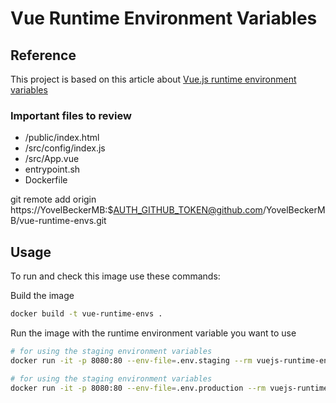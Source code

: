 # Vue Runtime Environment Variables

## Reference
This project is based on this article about [Vue.js runtime environment variables](https://medium.com/js-dojo/vue-js-runtime-environment-variables-807fa8f68665)
  

### Important files to review
* /public/index.html
* /src/config/index.js
* /src/App.vue
* entrypoint.sh
* Dockerfile

git remote add origin https://YovelBeckerMB:$AUTH_GITHUB_TOKEN@github.com/YovelBeckerMB/vue-runtime-envs.git

## Usage
To run and check this image use these commands:

Build the image
```sh
docker build -t vue-runtime-envs .
```

Run the image with the runtime environment variable you want to use
```sh
# for using the staging environment variables
docker run -it -p 8080:80 --env-file=.env.staging --rm vuejs-runtime-environment-variables
```
```sh
# for using the staging environment variables
docker run -it -p 8080:80 --env-file=.env.production --rm vuejs-runtime-environment-variables
```
